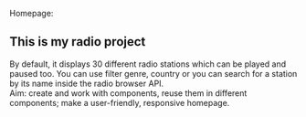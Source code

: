 Homepage: 

## This is my radio project
By default, it displays 30 different radio stations which can be played and paused too. You can use filter genre, country or you can search for a station by its name inside the radio browser API.  
Aim: create and work with components, reuse them in different components; make a user-friendly, responsive homepage.